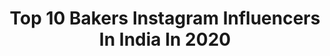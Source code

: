 ---
title: Top 10 Bakers Instagram Influencers In India In 2020
description: >-
  Find top bakers Instagram influencers in India in 2020. Most popular hashtags: #india #photooftheday #indian #coffee.
platform: Instagram
profiles:
  - username: "janakikrishnan21"
    fullname: >-
      Janaki Krishnan
    location: "India"
    followers: 12813
    engagement: 654
    commentsToLikes: 0.018955
    avatar: "https://scontent-ams4-1.cdninstagram.com/v/t51.2885-19/s320x320/26865151_555588878148826_4827800178532548608_n.jpg?_nc_ht=scontent-ams4-1.cdninstagram.com&_nc_ohc=n-jzpUIYfz0AX-Wl5jU&oh=2654dc485c0bc365ba8fd0d9b90d434e&oe=5EB9AA0C"
    verified: false
    hashtags: "#livewithnoregrets, #tbt, #birthdayboy, #letyourgoodtriumph"
  - username: "virginkhanikor"
    fullname: >-
      Meet_Adar
    location: "India"
    followers: 3131
    engagement: 1871
    commentsToLikes: 0.212135
    avatar: "https://scontent-lht6-1.cdninstagram.com/v/t51.2885-19/s320x320/83207048_613865912801974_5560095637258633216_n.jpg?_nc_ht=scontent-lht6-1.cdninstagram.com&_nc_ohc=E19zd7ZZ4k8AX8SYDm3&oh=12709b7ba141aa5e3f755926ba238716&oe=5EBA8C00"
    verified: false
    hashtags: "#trailsofindia, #cinematicvideo, #movingcompass, #madebygoogle"
  - username: "vindhyamedapati"
    fullname: >-
      Vindhya Vishaka Medapati
    location: "India"
    followers: 60443
    engagement: 453
    commentsToLikes: 0.010806
    avatar: "https://scontent-lhr8-1.cdninstagram.com/v/t51.2885-19/s320x320/61702034_1013287142206711_5055622011464712192_n.jpg?_nc_ht=scontent-lhr8-1.cdninstagram.com&_nc_ohc=00JWnOHwjo4AX8jn39t&oh=56b3dffaf3d4c01ccecb12e655bac936&oe=5EBC8A1E"
    verified: false
    hashtags: "#view, #grandreleaseevent, #actornani, #wonderfulconversation"
  - username: "dashoflime_"
    fullname: >-
      Yashaswita, Food Photographer
    location: "India"
    followers: 5891
    engagement: 918
    commentsToLikes: 0.108436
    avatar: "https://scontent-lhr8-1.cdninstagram.com/v/t51.2885-19/s320x320/83892204_2446969815542103_4655000819442122752_n.jpg?_nc_ht=scontent-lhr8-1.cdninstagram.com&_nc_ohc=02H2toWgx7oAX_HkxDw&oh=6d8501c2b0073b3b9bbe1ef8cb5db165&oe=5EB997A3"
    verified: false
    hashtags: "#gudipadwa, #gudipadwaduringcovid, #rightrice, #ad"
  - username: "parthbajaj"
    fullname: >-
      Parth Bajaj
    location: "India"
    followers: 66632
    engagement: 618
    commentsToLikes: 0.024936
    avatar: "https://scontent-atl3-1.cdninstagram.com/v/t51.2885-19/s320x320/73495487_705362003206689_3324775282375655424_n.jpg?_nc_ht=scontent-atl3-1.cdninstagram.com&_nc_ohc=-QQaQo4SoQIAX_5yCoN&oh=2a0919295b5133104be8a6a7b3ae4fb0&oe=5EBBFDAA"
    verified: true
    hashtags: "#recipe, #gharkakhana, #eating, #dimsum"
  - username: "chanzter"
    fullname: >-
      Chandini
    location: "India"
    followers: 14623
    engagement: 535
    commentsToLikes: 0.035468
    avatar: "https://scontent-amt2-1.cdninstagram.com/v/t51.2885-19/s320x320/92130148_250144053052722_5490900312505974784_n.jpg?_nc_ht=scontent-amt2-1.cdninstagram.com&_nc_ohc=8inYXnn39C0AX-nF6wz&oh=b7e0c8073cc5544adda6b00c177aff09&oe=5EBB7546"
    verified: false
    hashtags: "#lake, #beautiful, #hallstattwinter, #winter"
  - username: "shivesh17"
    fullname: >-
      Shivesh Bhatia
    location: "India"
    followers: 240270
    engagement: 331
    commentsToLikes: 0.025206
    avatar: "https://scontent-bos3-1.cdninstagram.com/v/t51.2885-19/s320x320/76782389_1025342584483428_5184856791422337024_n.jpg?_nc_ht=scontent-bos3-1.cdninstagram.com&_nc_ohc=0bIu65lqw8MAX-o5HLO&oh=0db1cf59b6622ed907c8760c846a4770&oe=5EBAD7C9"
    verified: true
    hashtags: "#caramel, #redvelvet, #want, #makingdalgonacoffee"
  - username: "srubee"
    fullname: >-
      Sruti Nakul
    location: "India"
    followers: 71728
    engagement: 1230
    commentsToLikes: 0.004506
    avatar: "https://scontent-lhr8-1.cdninstagram.com/v/t51.2885-19/s320x320/67647465_490937798364074_2182889485782482944_n.jpg?_nc_ht=scontent-lhr8-1.cdninstagram.com&_nc_ohc=IT4iRVArSfgAX8zx0lC&oh=23d2196ee00f048f29fc61bc21d2dd6e&oe=5EBC4536"
    verified: true
    hashtags: "#cinemavilla, #realityshow, #complain, #thesignatures2020"
  - username: "i_annbenjamin"
    fullname: >-
      Ann Benjamin
    location: "India"
    followers: 23552
    engagement: 196
    commentsToLikes: 0.019429
    avatar: "https://scontent-lht6-1.cdninstagram.com/v/t51.2885-19/s320x320/75164044_2519797091631634_5044783163277049856_n.jpg?_nc_ht=scontent-lht6-1.cdninstagram.com&_nc_ohc=IotVYe93eREAX-FGcxe&oh=ecd7c8bf1d0fea9e17e233b3ff9ace01&oe=5EA7417F"
    verified: false
    hashtags: "#day363of365, #love, #day361of365, #happinessbegins"
  - username: "runa_nath"
    fullname: >-
      Runa Nath | YouTuber
    location: "India"
    followers: 3580
    engagement: 2921
    commentsToLikes: 0.020681
    avatar: "https://scontent-ams4-1.cdninstagram.com/v/t51.2885-19/s320x320/75571753_977243265941949_8052609736316551168_n.jpg?_nc_ht=scontent-ams4-1.cdninstagram.com&_nc_ohc=acX93WKV7lgAX-f9w0P&oh=bc55fffb338214fac7a16860b95e9665&oe=5EBBF0B9"
    verified: false
    hashtags: "#keralatravel, #indiantemple, #eatingfortheinsta, #indiaclicks"
---